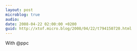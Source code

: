 ```yaml
---
layout: post
microblog: true
audio: 
date: 2008-04-22 02:00:00 +0200
guid: http://xtof.micro.blog/2008/04/22/t794150720.html
---
```

With @ppc
